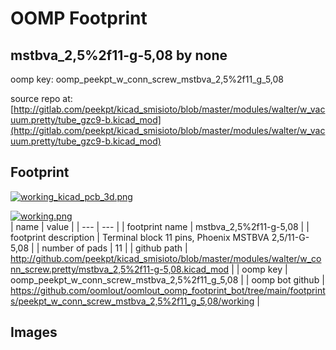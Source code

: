 # OOMP Footprint  
## mstbva_2,5%2f11-g-5,08  by none  
  
oomp key: oomp_peekpt_w_conn_screw_mstbva_2,5%2f11_g_5,08  
  
source repo at: [http://gitlab.com/peekpt/kicad_smisioto/blob/master/modules/walter/w_vacuum.pretty/tube_gzc9-b.kicad_mod](http://gitlab.com/peekpt/kicad_smisioto/blob/master/modules/walter/w_vacuum.pretty/tube_gzc9-b.kicad_mod)  
## Footprint  
  
[![working_kicad_pcb_3d.png](working_kicad_pcb_3d_600.png)](working_kicad_pcb_3d.png)  
  
[![working.png](working_600.png)](working.png)  
| name | value | 
| --- | --- | 
| footprint name | mstbva_2,5%2f11-g-5,08 | 
| footprint description | Terminal block 11 pins, Phoenix MSTBVA 2,5/11-G-5,08 | 
| number of pads | 11 | 
| github path | http://github.com/peekpt/kicad_smisioto/blob/master/modules/walter/w_conn_screw.pretty/mstbva_2,5%2f11-g-5,08.kicad_mod | 
| oomp key | oomp_peekpt_w_conn_screw_mstbva_2,5%2f11_g_5,08 | 
| oomp bot github | https://github.com/oomlout/oomlout_oomp_footprint_bot/tree/main/footprints/peekpt_w_conn_screw_mstbva_2,5%2f11_g_5,08/working | 
## Images  
